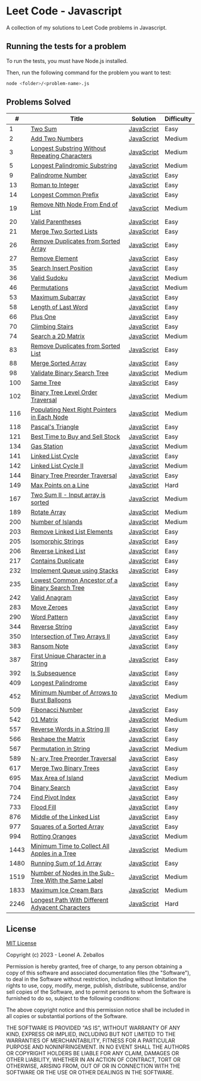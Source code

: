 # Leet Code - Javascript
A collection of my solutions to Leet Code problems in Javascript.

## Running the tests for a problem
To run the tests, you must have Node.js installed.

Then, run the following command for the problem you want to test:

```bash
node <folder>/<problem-name>.js
```

## Problems Solved
| # | Title | Solution | Difficulty |
|---| ----- | -------- | ---------- |
|1|[Two Sum](https://leetcode.com/problems/two-sum/)|[JavaScript](./src/1.%20Two%20Sum/v1.js)|Easy|
|2|[Add Two Numbers](https://leetcode.com/problems/add-two-numbers/)|[JavaScript](./src/2.%20Add%20Two%20Numbers/v1.js)|Medium|
|3|[Longest Substring Without Repeating Characters](https://leetcode.com/problems/longest-substring-without-repeating-characters/)|[JavaScript](./src/3.%20Longest%20Substring%20Without%20Repeating%20Characters/v1.js)|Medium|
|5|[Longest Palindromic Substring](https://leetcode.com/problems/longest-palindromic-substring/)|[JavaScript](./src/5.%20Longest%20Palindromic%20Substring/v1.js)|Medium|
|9|[Palindrome Number](https://leetcode.com/problems/palindrome-number/)|[JavaScript](./src/9.%20Palindrome%20Number/v1.js)|Easy|
|13|[Roman to Integer](https://leetcode.com/problems/roman-to-integer/)|[JavaScript](./src/13.%20Roman%20to%20Integer/v1.js)|Easy|
|14|[Longest Common Prefix](https://leetcode.com/problems/longest-common-prefix/)|[JavaScript](./src/14.%20Longest%20Common%20Prefix/v1.js)|Easy|
|19|[Remove Nth Node From End of List](https://leetcode.com/problems/remove-nth-node-from-end-of-list/)|[JavaScript](./src/19.%20Remove%20Nth%20Node%20From%20End%20of%20List/v1.js)|Medium|
|20|[Valid Parentheses](https://leetcode.com/problems/valid-parentheses/)|[JavaScript](./src/20.%20Valid%20Parentheses/v1.js)|Easy|
|21|[Merge Two Sorted Lists](https://leetcode.com/problems/merge-two-sorted-lists/)|[JavaScript](./src/21.%20Merge%20Two%20Sorted%20Lists/v1.js)|Easy|
|26|[Remove Duplicates from Sorted Array](https://leetcode.com/problems/remove-duplicates-from-sorted-array/)|[JavaScript](./src/26.%20Remove%20Duplicates%20from%20Sorted%20Array/v1.js)|Easy|
|27|[Remove Element](https://leetcode.com/problems/remove-element/)|[JavaScript](./src/27.%20Remove%20Element/v1.js)|Easy|
|35|[Search Insert Position](https://leetcode.com/problems/search-insert-position/)|[JavaScript](./src/35.%20Search%20Insert%20Position/v1.js)|Easy|
|36|[Valid Sudoku](https://leetcode.com/problems/valid-sudoku/)|[JavaScript](./src/36.%20Valid%20Sudoku/v1.js)|Medium|
|46|[Permutations](https://leetcode.com/problems/permutations/)|[JavaScript](./src/46.%20Permutations/v1.js)|Medium|
|53|[Maximum Subarray](https://leetcode.com/problems/maximum-subarray/)|[JavaScript](./src/53.%20Maximum%20Subarray/v1.js)|Easy|
|58|[Length of Last Word](https://leetcode.com/problems/length-of-last-word/)|[JavaScript](./src/58.%20Length%20of%20Last%20Word/v1.js)|Easy|
|66|[Plus One](https://leetcode.com/problems/plus-one/)|[JavaScript](./src/66.%20Plus%20One/v1.js)|Easy|
|70|[Climbing Stairs](https://leetcode.com/problems/climbing-stairs/)|[JavaScript](./src/70.%20Climbing%20Stairs/v1.js)|Easy|
|74|[Search a 2D Matrix](https://leetcode.com/problems/search-a-2d-matrix/)|[JavaScript](./src/74.%20Search%20a%202D%20Matrix/v1.js)|Medium|
|83|[Remove Duplicates from Sorted List](https://leetcode.com/problems/remove-duplicates-from-sorted-list/)|[JavaScript](./src/83.%20Remove%20Duplicates%20from%20Sorted%20List/v1.js)|Easy|
|88|[Merge Sorted Array](https://leetcode.com/problems/merge-sorted-array/)|[JavaScript](./src/88.%20Merge%20Sorted%20Array/v1.js)|Easy|
|98|[Validate Binary Search Tree](https://leetcode.com/problems/validate-binary-search-tree/)|[JavaScript](./src/98.%20Validate%20Binary%20Search%20Tree/v1.js)|Medium|
|100|[Same Tree](https://leetcode.com/problems/same-tree/)|[JavaScript](./src/100.%20Same%20Tree/v1.js)|Easy|
|102|[Binary Tree Level Order Traversal](https://leetcode.com/problems/binary-tree-level-order-traversal/)|[JavaScript](./src/102.%20Binary%20Tree%20Level%20Order%20Traversal/v1.js)|Medium|
|116|[Populating Next Right Pointers in Each Node](https://leetcode.com/problems/populating-next-right-pointers-in-each-node/)|[JavaScript](./src/116.%20Populating%20Next%20Right%20Pointers%20in%20Each%20Node/v1.js)|Medium|
|118|[Pascal's Triangle](https://leetcode.com/problems/pascals-triangle/)|[JavaScript](./src/118.%20Pascal's%20Triangle/v1.js)|Easy|
|121|[Best Time to Buy and Sell Stock](https://leetcode.com/problems/best-time-to-buy-and-sell-stock/)|[JavaScript](./src/121.%20Best%20Time%20to%20Buy%20and%20Sell%20Stock/v1.js)|Easy|
|134|[Gas Station](https://leetcode.com/problems/gas-station/)|[JavaScript](./src/134.%20Gas%20Station/v1.js)|Medium|
|141|[Linked List Cycle](https://leetcode.com/problems/linked-list-cycle/)|[JavaScript](./src/141.%20Linked%20List%20Cycle/v1.js)|Easy|
|142|[Linked List Cycle II](https://leetcode.com/problems/linked-list-cycle-ii/)|[JavaScript](./src/142.%20Linked%20List%20Cycle%20II/v1.js)|Medium|
|144|[Binary Tree Preorder Traversal](https://leetcode.com/problems/binary-tree-preorder-traversal/)|[JavaScript](./src/144.%20Binary%20Tree%20Preorder%20Traversal/v1.js)|Easy|
|149|[Max Points on a Line](https://leetcode.com/problems/max-points-on-a-line/)|[JavaScript](./src/149.%20Max%20Points%20on%20a%20Line/v1.js)|Hard|
|167|[Two Sum II - Input array is sorted](https://leetcode.com/problems/two-sum-ii-input-array-is-sorted/)|[JavaScript](./src/167.%20Two%20Sum%20II%20-%20Input%20array%20is%20sorted/v1.js)|Medium|
|189|[Rotate Array](https://leetcode.com/problems/rotate-array/)|[JavaScript](./src/189.%20Rotate%20Array/v1.js)|Medium|
|200|[Number of Islands](https://leetcode.com/problems/number-of-islands/)|[JavaScript](./src/200.%20Number%20of%20Islands/v1.js)|Medium|
|203|[Remove Linked List Elements](https://leetcode.com/problems/remove-linked-list-elements/)|[JavaScript](./src/203.%20Remove%20Linked%20List%20Elements/v1.js)|Easy|
|205|[Isomorphic Strings](https://leetcode.com/problems/isomorphic-strings/)|[JavaScript](./src/205.%20Isomorphic%20Strings/v1.js)|Easy|
|206|[Reverse Linked List](https://leetcode.com/problems/reverse-linked-list/)|[JavaScript](./src/206.%20Reverse%20Linked%20List/v1.js)|Easy|
|217|[Contains Duplicate](https://leetcode.com/problems/contains-duplicate/)|[JavaScript](./src/217.%20Contains%20Duplicate/v1.js)|Easy|
|232|[Implement Queue using Stacks](https://leetcode.com/problems/implement-queue-using-stacks/)|[JavaScript](./src/232.%20Implement%20Queue%20using%20Stacks/v1.js)|Easy|
|235|[Lowest Common Ancestor of a Binary Search Tree](https://leetcode.com/problems/lowest-common-ancestor-of-a-binary-search-tree/)|[JavaScript](./src/235.%20Lowest%20Common%20Ancestor%20of%20a%20Binary%20Search%20Tree/v1.js)|Easy|
|242|[Valid Anagram](https://leetcode.com/problems/valid-anagram/)|[JavaScript](./src/242.%20Valid%20Anagram/v1.js)|Easy|
|283|[Move Zeroes](https://leetcode.com/problems/move-zeroes/)|[JavaScript](./src/283.%20Move%20Zeroes/v1.js)|Easy|
|290|[Word Pattern](https://leetcode.com/problems/word-pattern/)|[JavaScript](./src/290.%20Word%20Pattern/v1.js)|Easy|
|344|[Reverse String](https://leetcode.com/problems/reverse-string/)|[JavaScript](./src/344.%20Reverse%20String/v1.js)|Easy|
|350|[Intersection of Two Arrays II](https://leetcode.com/problems/intersection-of-two-arrays-ii/)|[JavaScript](./src/350.%20Intersection%20of%20Two%20Arrays%20II/v1.js)|Easy|
|383|[Ransom Note](https://leetcode.com/problems/ransom-note/)|[JavaScript](./src/383.%20Ransom%20Note/v1.js)|Easy|
|387|[First Unique Character in a String](https://leetcode.com/problems/first-unique-character-in-a-string/)|[JavaScript](./src/387.%20First%20Unique%20Character%20in%20a%20String/v2.js)|Easy|
|392|[Is Subsequence](https://leetcode.com/problems/is-subsequence/)|[JavaScript](./src/392.%20Is%20Subsequence/v1.js)|Easy|
|409|[Longest Palindrome](https://leetcode.com/problems/longest-palindrome/)|[JavaScript](./src/409.%20Longest%20Palindrome/v1.js)|Easy|
|452|[Minimum Number of Arrows to Burst Balloons](https://leetcode.com/problems/minimum-number-of-arrows-to-burst-balloons/)|[JavaScript](./src/452.%20Minimum%20Number%20of%20Arrows%20to%20Burst%20Balloons/v1.js)|Medium|
|509|[Fibonacci Number](https://leetcode.com/problems/fibonacci-number/)|[JavaScript](./src/509.%20Fibonacci%20Number/v1.js)|Easy|
|542|[01 Matrix](https://leetcode.com/problems/01-matrix/)|[JavaScript](./src/542.%2001%20Matrix/v1.js)|Medium|
|557|[Reverse Words in a String III](https://leetcode.com/problems/reverse-words-in-a-string-iii/)|[JavaScript](./src/557.%20Reverse%20Words%20in%20a%20String%20III/v1.js)|Easy|
|566|[Reshape the Matrix](https://leetcode.com/problems/reshape-the-matrix/)|[JavaScript](./src/566.%20Reshape%20the%20Matrix/v1.js)|Easy|
|567|[Permutation in String](https://leetcode.com/problems/permutation-in-string/)|[JavaScript](./src/567.%20Permutation%20in%20String/v1.js)|Medium|
|589|[N-ary Tree Preorder Traversal](https://leetcode.com/problems/n-ary-tree-preorder-traversal/)|[JavaScript](./src/589.%20N-ary%20Tree%20Preorder%20Traversal/v1.js)|Easy|
|617|[Merge Two Binary Trees](https://leetcode.com/problems/merge-two-binary-trees/)|[JavaScript](./src/617.%20Merge%20Two%20Binary%20Trees/v1.js)|Easy|
|695|[Max Area of Island](https://leetcode.com/problems/max-area-of-island/)|[JavaScript](./src/695.%20Max%20Area%20of%20Island/v1.js)|Medium|
|704|[Binary Search](https://leetcode.com/problems/binary-search/)|[JavaScript](./src/704.%20Binary%20Search/v1.js)|Easy|
|724|[Find Pivot Index](https://leetcode.com/problems/find-pivot-index/)|[JavaScript](./src/724.%20Find%20Pivot%20Index/v1.js)|Easy|
|733|[Flood Fill](https://leetcode.com/problems/flood-fill/)|[JavaScript](./src/733.%20Flood%20Fill/v1.js)|Easy|
|876|[Middle of the Linked List](https://leetcode.com/problems/middle-of-the-linked-list/)|[JavaScript](./src/876.%20Middle%20of%20the%20Linked%20List/v1.js)|Easy|
|977|[Squares of a Sorted Array](https://leetcode.com/problems/squares-of-a-sorted-array/)|[JavaScript](./src/977.%20Squares%20of%20a%20Sorted%20Array/v1.js)|Easy|
|994|[Rotting Oranges](https://leetcode.com/problems/rotting-oranges/)|[JavaScript](./src/994.%20Rotting%20Oranges/v1.js)|Medium|
|1443|[Minimum Time to Collect All Apples in a Tree](https://leetcode.com/problems/minimum-time-to-collect-all-apples-in-a-tree/)|[JavaScript](./src/1443.%20Minimum%20Time%20to%20Collect%20All%20Apples%20in%20a%20Tree/v1.js)|Medium|
|1480|[Running Sum of 1d Array](https://leetcode.com/problems/running-sum-of-1d-array/)|[JavaScript](./src/1480.%20Running%20Sum%20of%201d%20Array/v1.js)|Easy|
|1519|[Number of Nodes in the Sub-Tree With the Same Label](https://leetcode.com/problems/number-of-nodes-in-the-sub-tree-with-the-same-label/)|[JavaScript](./src/1519.%20Number%20of%20Nodes%20in%20the%20Sub-Tree%20With%20the%20Same%20Label/v1.js)|Medium|
|1833|[Maximum Ice Cream Bars](https://leetcode.com/problems/maximum-ice-cream-bars/)|[JavaScript](./src/1833.%20Maximum%20Ice%20Cream%20Bars/v1.js)|Medium|
|2246|[Longest Path With Different Adyacent Characters](https://leetcode.com/problems/longest-path-with-different-adyacent-characters/)|[JavaScript](./src/2246.%20Longest%20Path%20With%20Different%20Adyacent%20Characters/v1.js)|Hard|

## License
[MIT License](https://choosealicense.com/licenses/mit/)

Copyright (c) 2023 - Leonel A. Zeballos

Permission is hereby granted, free of charge, to any person obtaining a copy
of this software and associated documentation files (the "Software"), to deal
in the Software without restriction, including without limitation the rights
to use, copy, modify, merge, publish, distribute, sublicense, and/or sell
copies of the Software, and to permit persons to whom the Software is
furnished to do so, subject to the following conditions:

The above copyright notice and this permission notice shall be included in all
copies or substantial portions of the Software.

THE SOFTWARE IS PROVIDED "AS IS", WITHOUT WARRANTY OF ANY KIND, EXPRESS OR
IMPLIED, INCLUDING BUT NOT LIMITED TO THE WARRANTIES OF MERCHANTABILITY,
FITNESS FOR A PARTICULAR PURPOSE AND NONINFRINGEMENT. IN NO EVENT SHALL THE
AUTHORS OR COPYRIGHT HOLDERS BE LIABLE FOR ANY CLAIM, DAMAGES OR OTHER
LIABILITY, WHETHER IN AN ACTION OF CONTRACT, TORT OR OTHERWISE, ARISING FROM,
OUT OF OR IN CONNECTION WITH THE SOFTWARE OR THE USE OR OTHER DEALINGS IN THE
SOFTWARE.